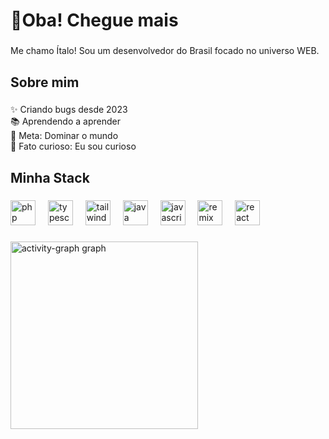 <h1 align="left">👋Oba! Chegue mais</h1>

###

<p align="left">Me chamo Ítalo! Sou um desenvolvedor do Brasil focado no universo WEB.</p>

###

<h2 align="left">Sobre mim</h2>

###

<p align="left">✨ Criando bugs desde 2023<br>📚 Aprendendo a aprender<br>🎯 Meta: Dominar o mundo<br>🎲 Fato curioso: Eu sou curioso</p>

###

<h2 align="left">Minha Stack</h2>

###

<div align="left">
  <img src="https://skillicons.dev/icons?i=php" height="40" alt="php logo"  />
  <img width="12" />
  <img src="https://skillicons.dev/icons?i=ts" height="40" alt="typescript logo"  />
  <img width="12" />
  <img src="https://skillicons.dev/icons?i=tailwind" height="40" alt="tailwindcss logo"  />
  <img width="12" />
  <img src="https://skillicons.dev/icons?i=java" height="40" alt="java logo"  />
  <img width="12" />
  <img src="https://skillicons.dev/icons?i=js" height="40" alt="javascript logo"  />
  <img width="12" />
  <img src="https://skillicons.dev/icons?i=remix" height="40" alt="remix logo"  />
  <img width="12" />
  <img src="https://skillicons.dev/icons?i=react" height="40" alt="react logo"  />
</div>

###

<div align="left">
  <img src="https://github-readme-activity-graph.vercel.app/graph?username=BrazucaDeveloper&radius=16&theme=react&area=true&order=5" height="300" alt="activity-graph graph"  />
</div>

###
